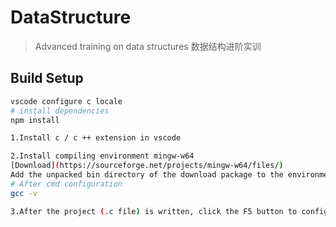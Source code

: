 # DataStructure

> Advanced training on data structures
> 数据结构进阶实训

## Build Setup

``` bash
vscode configure c locale
# install dependencies
npm install

1.Install c / c ++ extension in vscode

2.Install compiling environment mingw-w64
[Download](https://sourceforge.net/projects/mingw-w64/files/)
Add the unpacked bin directory of the download package to the environment variables of the system
# After cmd configuration
gcc -v

3.After the project (.c file) is written, click the F5 button to configure the launch.json and task.json files
```
